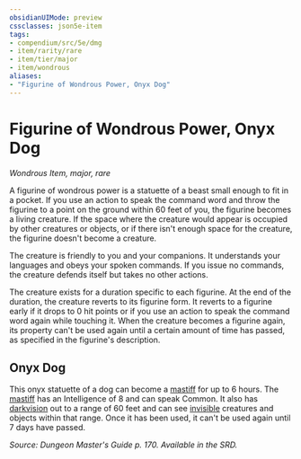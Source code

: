 ```yaml
---
obsidianUIMode: preview
cssclasses: json5e-item
tags:
- compendium/src/5e/dmg
- item/rarity/rare
- item/tier/major
- item/wondrous
aliases: 
- "Figurine of Wondrous Power, Onyx Dog"
---
```

# Figurine of Wondrous Power, Onyx Dog
*Wondrous Item, major, rare*  


A figurine of wondrous power is a statuette of a beast small enough to fit in a pocket. If you use an action to speak the command word and throw the figurine to a point on the ground within 60 feet of you, the figurine becomes a living creature. If the space where the creature would appear is occupied by other creatures or objects, or if there isn't enough space for the creature, the figurine doesn't become a creature.

The creature is friendly to you and your companions. It understands your languages and obeys your spoken commands. If you issue no commands, the creature defends itself but takes no other actions.

The creature exists for a duration specific to each figurine. At the end of the duration, the creature reverts to its figurine form. It reverts to a figurine early if it drops to 0 hit points or if you use an action to speak the command word again while touching it. When the creature becomes a figurine again, its property can't be used again until a certain amount of time has passed, as specified in the figurine's description.

## Onyx Dog

This onyx statuette of a dog can become a [mastiff](4-Resources/Compendium/bestiary/beast/mastiff.md) for up to 6 hours. The [mastiff](4-Resources/Compendium/bestiary/beast/mastiff.md) has an Intelligence of 8 and can speak Common. It also has [darkvision](4-Resources/Compendium/rules/senses.md#darkvision) out to a range of 60 feet and can see [invisible](4-Resources/Compendium/rules/conditions.md#invisible) creatures and objects within that range. Once it has been used, it can't be used again until 7 days have passed.

*Source: Dungeon Master's Guide p. 170. Available in the SRD.*